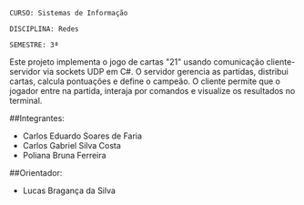 
`CURSO: Sistemas de Informação`

`DISCIPLINA: Redes`

`SEMESTRE: 3ª`

Este projeto implementa o jogo de cartas "21" usando comunicação cliente-servidor via sockets UDP em C#. 
O servidor gerencia as partidas, distribui cartas, calcula pontuações e define o campeão. O cliente permite que o jogador entre na partida, 
interaja por comandos e visualize os resultados no terminal.

##Integrantes:

* Carlos Eduardo Soares de Faria
* Carlos Gabriel Silva Costa
* Poliana Bruna Ferreira

##Orientador:

* Lucas Bragança da Silva 
